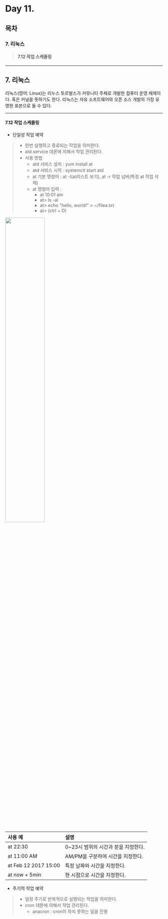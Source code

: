 # Day 11.

## 목차
 
### 7. 리눅스

> #### 7.12 작업 스케줄링

------------
 
 
## 7. 리눅스
 
 
리눅스(영어: Linux)는 리누스 토르발스가 커뮤니티 주체로 개발한 컴퓨터 운영 체제이다. 혹은 커널을 뜻하기도 한다. 리눅스는 자유 소프트웨어와 오픈 소스 개발의 가장 유명한 표본으로 들 수 있다.


 ------------

#### 7.12 작업 스케줄링

* 단일성 작업 예약
> * 한번 실행하고 종료되는 작업을 의미한다.
> * atd.service 데몬에 의해서 작업 관리된다.
> * 사용 방법 
>   + atd 서비스 설치 : yum install at
>   + atd 서비스 시작 : systemctl start atd 
>   + at 기본 명령어 : at -l(at리스트 보기), at -r 작업 넘버(특정 at 작업 삭제)
>   + at 명령어 입력 : 
>      * at 10:01 am 
>      * at> ls -al
>      * at> echo "hello, world!" > ~/filea.txt
>      * at> <EOT>(ctrl + D)


<img src="https://user-images.githubusercontent.com/56064985/82850684-4f8f5580-9f38-11ea-9b98-d11eb5ec2c80.png" width="50%"></img>




|사용 예|설명|
|:---|:---|
|at 22:30|0~23시 범위의 시간과 분을 지정한다.|
|at 11:00 AM|AM/PM을 구분하여 시간을 지정한다.|
|at Feb 12 2017 15:00|특정 날짜와 시간을 지정한다.|
|at now + 5min |현 시점으로 시간을 지정한다.|





* 주기적 작업 예약
> * 일정 주기로 반복적으로 실행되는 작업을 의미한다.
> * cron 데몬에 의해서 작업 관리된다.
>   + anacron : cron이 하지 못하는 일을 진행




